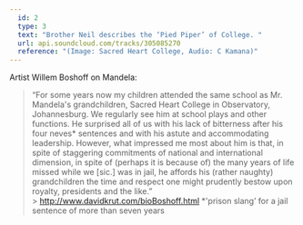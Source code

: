 ```yaml
---
  id: 2
  type: 3
  text: "Brother Neil describes the ‘Pied Piper’ of College. "
  url: api.soundcloud.com/tracks/305085270
  reference: "(Image: Sacred Heart College, Audio: C Kamana)"
---
```

Artist Willem Boshoff on Mandela:
> “For some years now my children attended the same school as Mr. Mandela's grandchildren, Sacred Heart College in Observatory, Johannesburg. We regularly see him at school plays and other functions. He surprised all of us with his lack of bitterness after his four neves* sentences and with his astute and accommodating leadership. However, what impressed me most about him is that, in spite of staggering commitments of national and international dimension, in spite of (perhaps it is because of) the many years of life missed while we [sic.] was in jail, he affords his (rather naughty) grandchildren the time and respect one might prudently bestow upon royalty, presidents and the like.”  
					>   http://www.davidkrut.com/bioBoshoff.html  *'prison slang’ for a jail sentence of more than seven years

  